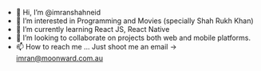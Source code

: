 - 👋 Hi, I’m @imranshahneid
- 👀 I’m interested in Programming and Movies (specially Shah Rukh Khan)
- 🌱 I’m currently learning React JS, React Native
- 💞️ I’m looking to collaborate on projects both web and mobile platforms.
- 📫 How to reach me ... Just shoot me an email -> imran@moonward.com.au

<!---
imranshahneid/imranshahneid is a ✨ special ✨ repository because its `README.md` (this file) appears on your GitHub profile.
You can click the Preview link to take a look at your changes.
--->
